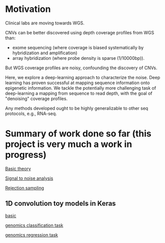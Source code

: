 # Motivation

Clinical labs are moving towards WGS. 

CNVs can be better discovered using depth coverage profiles from WGS than:  
* exome sequencing (where coverage is biased systematically by hybridization and amplification) 
* array hybridization (where probe density is sparse (1/10000bp)). 

But WGS coverage profiles are noisy, confounding the discovery of CNVs. 

Here, we explore a deep-learning approach to characterize the noise. 
Deep learning has proven successful at mapping sequence information onto 
epigenetic information. We tackle the potentially more challenging 
task of deep-learning a mapping from sequence to read depth, 
with the goal of "denoising" coverage profiles.  

Any methods developed ought to be highly generalizable to other seq protocols, e.g., RNA-seq. 

# Summary of work done so far (this project is very much a work in progress)

[Basic theory](http://nbviewer.jupyter.org/github/petermchale/denoising_coverage_profiles/blob/master/theory.ipynb)

[Signal to noise analysis](http://nbviewer.jupyter.org/github/petermchale/denoising_coverage_profiles/blob/master/signal_to_noise.ipynb)

[Rejection sampling](http://nbviewer.jupyter.org/github/petermchale/denoising_coverage_profiles/blob/master/rejection_sampling.ipynb)

## 1D convolution toy models in Keras

[basic](http://nbviewer.jupyter.org/github/petermchale/denoising_coverage_profiles/blob/master/conv1d_basic.ipynb)

[genomics classification task](http://nbviewer.jupyter.org/github/petermchale/denoising_coverage_profiles/blob/master/discovering_DNA_motifs_using_convnets_classification.ipynb)

[genomics regression task](http://nbviewer.jupyter.org/github/petermchale/denoising_coverage_profiles/blob/master/discovering_DNA_motifs_using_convnets_regression_1motif.ipynb)

